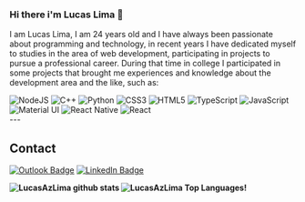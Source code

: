 ### Hi there i'm Lucas Lima 👋

I am Lucas Lima, I am 24 years old and I have always been passionate about programming and technology, in recent years I have dedicated myself to studies in the area of web development, participating in projects to pursue a professional career.
During that time in college I participated in some projects that brought me experiences and knowledge about the development area and the like, such as:

<div markdown="1" align="left" style="width:50%,padding:0% 15%"  >
<img alt="NodeJS" src="https://img.shields.io/badge/node.js%20-%2343853D.svg?&style=for-the-badge&logo=node.js&logoColor=white"/>
<img alt="C++" src="https://img.shields.io/badge/c++%20-%2300599C.svg?&style=for-the-badge&logo=c%2B%2B&ogoColor=white"/>
<img alt="Python" src="https://img.shields.io/badge/python%20-%2314354C.svg?&style=for-the-badge&logo=python&logoColor=white"/>
<img alt="CSS3" src="https://img.shields.io/badge/css3%20-%231572B6.svg?&style=for-the-badge&logo=css3&logoColor=white"/>
<img alt="HTML5" src="https://img.shields.io/badge/html5%20-%23E34F26.svg?&style=for-the-badge&logo=html5&logoColor=white"/>
<img alt="TypeScript" src="https://img.shields.io/badge/typescript%20-%23007ACC.svg?&style=for-the-badge&logo=typescript&logoColor=white"/>
<img alt="JavaScript" src="https://img.shields.io/badge/javascript%20-%23323330.svg?&style=for-the-badge&logo=javascript&logoColor=%23F7DF1E"/>
<img alt="Material UI" src="https://img.shields.io/badge/material%20ui%20-%230081CB.svg?&style=for-the-badge&logo=material-ui&logoColor=white"/>
<img alt="React Native" src="https://img.shields.io/badge/react_native%20-%2320232a.svg?&style=for-the-badge&logo=react&logoColor=%2361DAFB"/>
<img alt="React" src="https://img.shields.io/badge/react%20-%2320232a.svg?&style=for-the-badge&logo=react&logoColor=%2361DAFB"/>
</div>
---

## Contact
[![Outlook Badge](https://img.shields.io/badge/Outlook-0078D4?style=flat&logo=microsoft-outlook&logoColor=white&link=mailto:lucas.a.lima13@outlook.com)](mailto:lucas.a.lima13@outlook.com)
[![LinkedIn Badge](https://img.shields.io/badge/-Lucas%20Lima-blue?style=flat&logo=Linkedin&logoColor=white&link=https://www.linkedin.com/in/lucasazlima/)](https://www.linkedin.com/in/lucasazlima/)
<b/>

![LucasAzLima github stats](https://github-readme-stats.vercel.app/api?username=LucasAzLima&show_icons=true&theme=dark)
<b/>
![LucasAzLima Top Languages!](https://github-readme-stats.vercel.app/api/top-langs/?username=LucasAzLima&layout=compact&theme=dracula)
